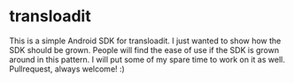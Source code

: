 transloadit
===========

This is a simple Android SDK for transloadit. I just wanted to show how the SDK should be grown. People will find the ease of use if the SDK is grown around in this pattern. I will put some of my spare time to work on it as well. Pullrequest, always welcome! :)